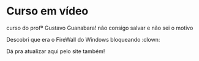 # Curso em vídeo

 curso do profº Gustavo Guanabara! não consigo salvar e não sei o motivo

 Descobri que era o FireWall do Windows bloqueando :clown:
 
 Dá pra atualizar aqui pelo site também!

